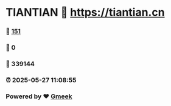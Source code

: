 # TIANTIAN :link: https://tiantian.cn 
### :page_facing_up: [151](https://tiantian.cn/tag.html) 
### :speech_balloon: 0 
### :hibiscus: 339144 
### :alarm_clock: 2025-05-27 11:08:55 
### Powered by :heart: [Gmeek](https://github.com/Meekdai/Gmeek)
